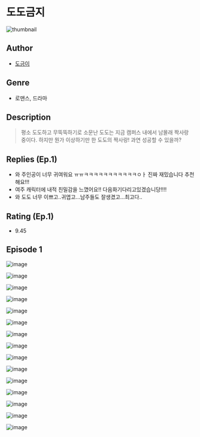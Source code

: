 # 도도금지
![thumbnail](https://image-comic.pstatic.net/user_contents_data/challenge_comic/2023/05/23/332920/upload_3977020853788697187_480x623.jpeg)

## Author
- [도금이](https://comic.naver.com/artistTitle?id=332920)

## Genre
- 로맨스, 드라마

## Description
> 평소 도도하고 무뚝뚝하기로 소문난 도도는 지금 캠퍼스 내에서 남몰래 짝사랑 중이다. 하지만 뭔가 이상하기만 한 도도의 짝사랑! 과연 성공할 수 있을까?

## Replies (Ep.1)
- 와 주인공이 너무 귀여워요 ㅠㅠㅋㅋㅋㅋㅋㅋㅋㅋㅋㅋㅋㅇㅏ 진짜 재밌습니다 추천해요!!!
- 여주 캐릭터에 내적 친밀감을 느꼈어요!! 다음화기다리고있겠습니당!!!!
- 와 도도 너무 이쁘고..귀엽고...남주들도 잘생겼고...최고다..

## Rating (Ep.1)
- 9.45

## Episode 1
![image](https://image-comic.pstatic.net/user_contents_data/challenge_comic/2023/05/23/332920/upload_7148729076565948721.jpeg)

![image](https://image-comic.pstatic.net/user_contents_data/challenge_comic/2023/05/23/332920/upload_3546410315349975856.jpeg)

![image](https://image-comic.pstatic.net/user_contents_data/challenge_comic/2023/05/23/332920/upload_3474867296343713337.jpeg)

![image](https://image-comic.pstatic.net/user_contents_data/challenge_comic/2023/05/23/332920/upload_7161680409467957811.jpeg)

![image](https://image-comic.pstatic.net/user_contents_data/challenge_comic/2023/05/23/332920/upload_4134924816046437681.jpeg)

![image](https://image-comic.pstatic.net/user_contents_data/challenge_comic/2023/05/23/332920/upload_3847825824538518881.jpeg)

![image](https://image-comic.pstatic.net/user_contents_data/challenge_comic/2023/05/23/332920/upload_7363779236604293474.jpeg)

![image](https://image-comic.pstatic.net/user_contents_data/challenge_comic/2023/05/23/332920/upload_3617860789202007092.jpeg)

![image](https://image-comic.pstatic.net/user_contents_data/challenge_comic/2023/05/23/332920/upload_3688502200200868919.jpeg)

![image](https://image-comic.pstatic.net/user_contents_data/challenge_comic/2023/05/23/332920/upload_4122261938278523441.jpeg)

![image](https://image-comic.pstatic.net/user_contents_data/challenge_comic/2023/05/23/332920/upload_3546645619478509363.jpeg)

![image](https://image-comic.pstatic.net/user_contents_data/challenge_comic/2023/05/23/332920/upload_3631081313574990131.jpeg)

![image](https://image-comic.pstatic.net/user_contents_data/challenge_comic/2023/05/23/332920/upload_3689068641224254562.jpeg)

![image](https://image-comic.pstatic.net/user_contents_data/challenge_comic/2023/05/23/332920/upload_3905574378547721059.jpeg)

![image](https://image-comic.pstatic.net/user_contents_data/challenge_comic/2023/05/23/332920/upload_4063716031341933365.jpeg)
